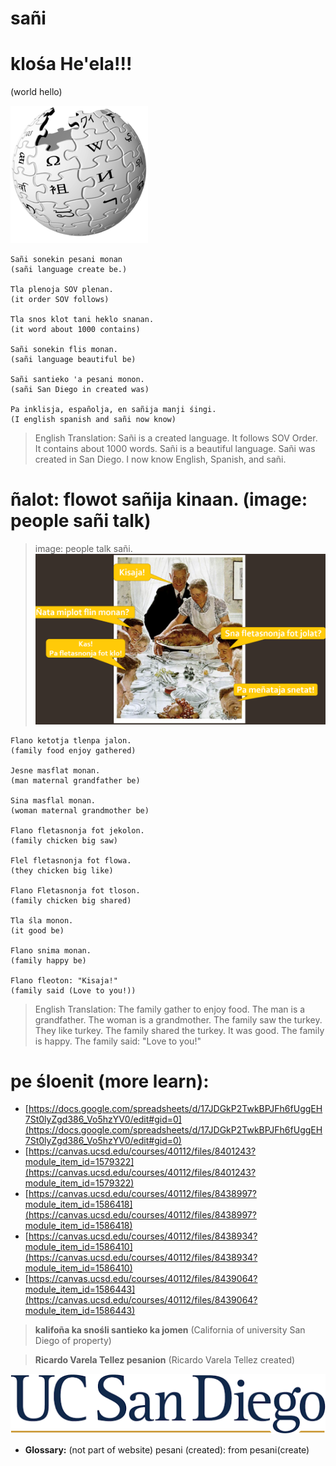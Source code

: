 # **sañi**

#  **klośa He'ela!!!**
(world hello)

![wiki](wiki2.png)

```
Sañi sonekin pesani monan
(sañi language create be.) 

Tla plenoja SOV plenan.
(it order SOV follows) 

Tla snos klot tani heklo snanan.
(it word about 1000 contains) 

Sañi sonekin flis monan.
(sañi language beautiful be)

Sañi santieko 'a pesani monon.
(sañi San Diego in created was)

Pa inklisja, españolja, en sañija manji śingi.
(I english spanish and sañi now know) 
```
> English Translation: Sañi is a created language. It follows SOV Order. It contains about 1000 words. Sañi is a beautiful language. Sañi was created in San Diego. I now know English, Spanish, and sañi. 

# **ñalot: flowot sañija kinaan. (image: people sañi talk)**
> image: people talk sañi.
![people talking](talk.png)

```
Flano ketotja tlenpa jalon.
(family food enjoy gathered) 

Jesne masflat monan.
(man maternal grandfather be)

Sina masflal monan.
(woman maternal grandmother be)

Flano fletasnonja fot jekolon.
(family chicken big saw)

Flel fletasnonja fot flowa.
(they chicken big like)

Flano Fletasnonja fot tloson.
(family chicken big shared)

Tla śla monon.
(it good be)

Flano snima monan.
(family happy be)

Flano fleoton: "Kisaja!"
(family said (Love to you!))
```
> English Translation: The family gather to enjoy food. The man is a grandfather. The woman is a grandmother. The family saw the turkey. They like turkey. The family shared the turkey. It was good. The family is happy. The family said: "Love to you!"

# **pe śloenit (more learn):**
- [https://docs.google.com/spreadsheets/d/17JDGkP2TwkBPJFh6fUggEH7St0lyZgd386_Vo5hzYV0/edit#gid=0](https://docs.google.com/spreadsheets/d/17JDGkP2TwkBPJFh6fUggEH7St0lyZgd386_Vo5hzYV0/edit#gid=0) 
- [https://canvas.ucsd.edu/courses/40112/files/8401243?module_item_id=1579322](https://canvas.ucsd.edu/courses/40112/files/8401243?module_item_id=1579322) 
-  [https://canvas.ucsd.edu/courses/40112/files/8438997?module_item_id=1586418](https://canvas.ucsd.edu/courses/40112/files/8438997?module_item_id=1586418)
- [https://canvas.ucsd.edu/courses/40112/files/8438934?module_item_id=1586410](https://canvas.ucsd.edu/courses/40112/files/8438934?module_item_id=1586410)
- [https://canvas.ucsd.edu/courses/40112/files/8439064?module_item_id=1586443](https://canvas.ucsd.edu/courses/40112/files/8439064?module_item_id=1586443)

> **kalifoña ka snośli santieko ka jomen**
(California of university San Diego of property)

> **Ricardo Varela Tellez pesanion** (Ricardo Varela Tellez created)

![ucsd](ucsd.png)



- **Glossary:** (not part of website)
pesani (created): from pesani(create)